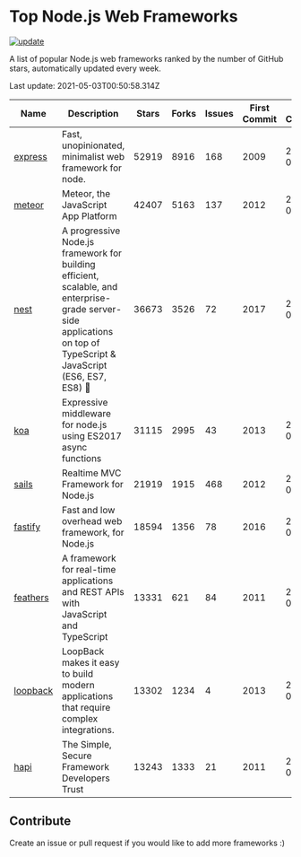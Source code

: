 # Top Node.js Web Frameworks

[![update](https://github.com/sunnysid3up/nodejs-web-frameworks/actions/workflows/update.yml/badge.svg)](https://github.com/sunnysid3up/nodejs-web-frameworks/actions/workflows/update.yml)

A list of popular Node.js web frameworks ranked by the number of GitHub stars, automatically updated every week.

Last update: 2021-05-03T00:50:58.314Z

| Name          | Description          | Stars                     | Forks          | Issues               | First Commit        | Last Commit         | Language          |
|---------------|----------------------|---------------------------|----------------|----------------------|---------------------|---------------------|-------------------|
| [express](https://github.com/expressjs/express) | Fast, unopinionated, minimalist web framework for node. | 52919 | 8916 | 168 | 2009 | 2021-05-03 | JS |
| [meteor](https://github.com/meteor/meteor) | Meteor, the JavaScript App Platform | 42407 | 5163 | 137 | 2012 | 2021-05-02 | JS |
| [nest](https://github.com/nestjs/nest) | A progressive Node.js framework for building efficient, scalable, and enterprise-grade server-side applications on top of TypeScript & JavaScript (ES6, ES7, ES8) 🚀 | 36673 | 3526 | 72 | 2017 | 2021-05-02 | TS |
| [koa](https://github.com/koajs/koa) | Expressive middleware for node.js using ES2017 async functions | 31115 | 2995 | 43 | 2013 | 2021-05-02 | JS |
| [sails](https://github.com/balderdashy/sails) | Realtime MVC Framework for Node.js | 21919 | 1915 | 468 | 2012 | 2021-05-02 | JS |
| [fastify](https://github.com/fastify/fastify) | Fast and low overhead web framework, for Node.js | 18594 | 1356 | 78 | 2016 | 2021-05-02 | JS |
| [feathers](https://github.com/feathersjs/feathers) | A framework for real-time applications and REST APIs with JavaScript and TypeScript | 13331 | 621 | 84 | 2011 | 2021-05-02 | TS |
| [loopback](https://github.com/strongloop/loopback) | LoopBack makes it easy to build modern applications that require complex integrations. | 13302 | 1234 | 4 | 2013 | 2021-05-02 | JS |
| [hapi](https://github.com/hapijs/hapi) | The Simple, Secure Framework Developers Trust | 13243 | 1333 | 21 | 2011 | 2021-05-02 | JS |

## Contribute 

Create an issue or pull request if you would like to add more frameworks :)